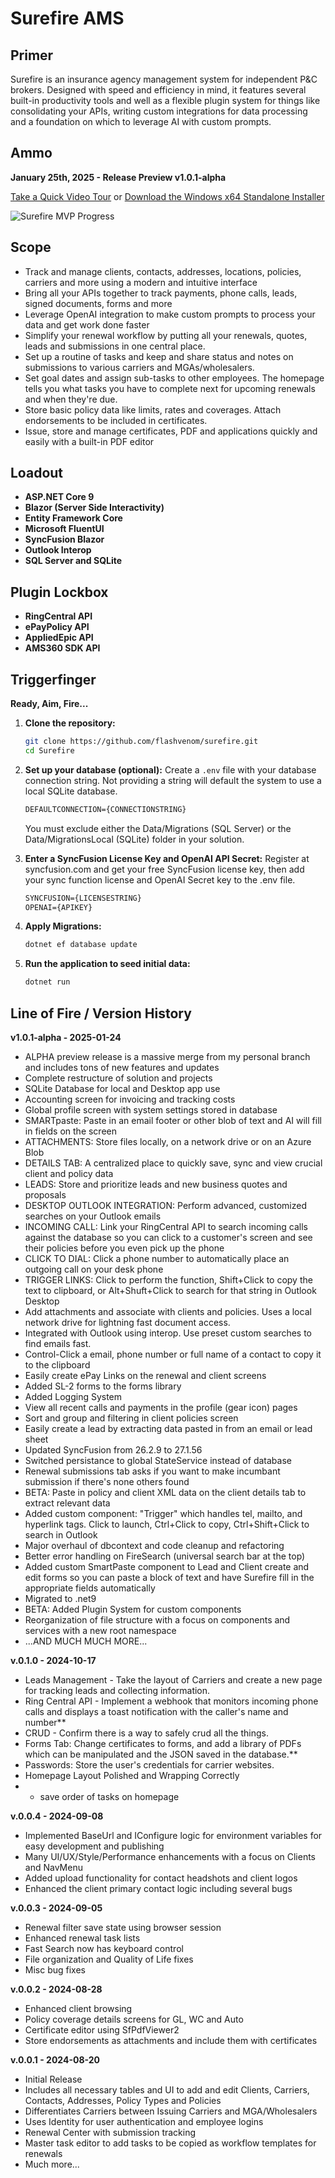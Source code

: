 # Surefire AMS

## Primer
Surefire is an insurance agency management system for independent P&C brokers. Designed with speed and efficiency in mind, it features several built-in productivity tools and well as a flexible plugin system for things like consolidating your APIs, writing custom integrations for data processing and a foundation on which to leverage AI with custom prompts.

## Ammo
**January 25th, 2025 - Release Preview v1.0.1-alpha**

[Take a Quick Video Tour](https://youtu.be/4MuP97-Afqo) or [Download the Windows x64 Standalone Installer](https://www.dropbox.com/scl/fi/vfye3p7una4iy7pq6wl1m/Install_Surefire.exe?rlkey=5gmxu5ywisjyqgspzhaepe6fh&dl=0)

![Surefire MVP Progress](https://files.flashvenom.com/surefireflyer.jpg)

## Scope
- Track and manage clients, contacts, addresses, locations, policies, carriers and more using a modern and intuitive interface
- Bring all your APIs together to track payments, phone calls, leads, signed documents, forms and more
- Leverage OpenAI integration to make custom prompts to process your data and get work done faster
- Simplify your renewal workflow by putting all your renewals, quotes, leads and submissions in one central place.
- Set up a routine of tasks and keep and share status and notes on submissions to various carriers and MGAs/wholesalers.
- Set goal dates and assign sub-tasks to other employees. The homepage tells you what tasks you have to complete next for upcoming renewals and when they're due.
- Store basic policy data like limits, rates and coverages. Attach endorsements to be included in certificates.
- Issue, store and manage certificates, PDF and applications quickly and easily with a built-in PDF editor
 
## Loadout
- **ASP.NET Core 9**
- **Blazor (Server Side Interactivity)**
- **Entity Framework Core**
- **Microsoft FluentUI**
- **SyncFusion Blazor**
- **Outlook Interop**
- **SQL Server and SQLite**

## Plugin Lockbox
- **RingCentral API**
- **ePayPolicy API**
- **AppliedEpic API**
- **AMS360 SDK API**

## Triggerfinger
**Ready, Aim, Fire...**

1. **Clone the repository:**
    ```bash
    git clone https://github.com/flashvenom/surefire.git
    cd Surefire
    ```

2. **Set up your database (optional):**
    Create a `.env` file with your database connection string. Not providing a string will default the system to use a local SQLite database.
    ```txt
    DEFAULTCONNECTION={CONNECTIONSTRING}
    ```
    You must exclude either the Data/Migrations (SQL Server) or the Data/MigrationsLocal (SQLite) folder in your solution.

2. **Enter a SyncFusion License Key and OpenAI API Secret:**
    Register at syncfusion.com and get your free SyncFusion license key, then add your sync function license and OpenAI Secret key to the .env file.
    ```txt
    SYNCFUSION={LICENSESTRING}
    OPENAI={APIKEY}
    ```

3. **Apply Migrations:**
    ```bash
    dotnet ef database update
    ```

4. **Run the application to seed initial data:**
    ```bash
    dotnet run
    ```


## Line of Fire / Version History
**v1.0.1-alpha - 2025-01-24**
- ALPHA preview release is a massive merge from my personal branch and includes tons of new features and updates
- Complete restructure of solution and projects
- SQLite Database for local and Desktop app use
- Accounting screen for invoicing and tracking costs
- Global profile screen with system settings stored in database
- SMARTpaste: Paste in an email footer or other blob of text and AI will fill in fields on the screen
- ATTACHMENTS: Store files locally, on a network drive or on an Azure Blob
- DETAILS TAB: A centralized place to quickly save, sync and view crucial client and policy data
- LEADS: Store and prioritize leads and new business quotes and proposals
- DESKTOP OUTLOOK INTEGRATION: Perform advanced, customized searches on your Outlook emails
- INCOMING CALL: Link your RingCentral API to search incoming calls against the database so you can click to a customer's screen and see their policies before you even pick up the phone
- CLICK TO DIAL: Click a phone number to automatically place an outgoing call on your desk phone
- TRIGGER LINKS: Click to perform the function, Shift+Click to copy the text to clipboard, or Alt+Shuft+Click to search for that string in Outlook Desktop
- Add attachments and associate with clients and policies. Uses a local network drive for lightning fast document access.
- Integrated with Outlook using interop. Use preset custom searches to find emails fast.
- Control-Click a email, phone number or full name of a contact to copy it to the clipboard
- Easily create ePay Links on the renewal and client screens
- Added SL-2 forms to the forms library  
- Added Logging System
- View all recent calls and payments in the profile (gear icon) pages
- Sort and group and filtering in client policies screen
- Easily create a lead by extracting data pasted in from an email or lead sheet
- Updated SyncFusion from 26.2.9 to 27.1.56
- Switched persistance to global StateService instead of database
- Renewal submissions tab asks if you want to make incumbant submission if there's none others found
- BETA: Paste in policy and client XML data on the client details tab to extract relevant data
- Added custom component: "Trigger" which handles tel, mailto, and hyperlink tags. Click to launch, Ctrl+Click to copy, Ctrl+Shift+Click to search in Outlook
- Major overhaul of dbcontext and code cleanup and refactoring
- Better error handling on FireSearch (universal search bar at the top)
- Added custom SmartPaste component to Lead and Client create and edit forms so you can paste a block of text and have Surefire fill in the appropriate fields automatically
- Migrated to .net9
- BETA: Added Plugin System for custom components
- Reorganization of file structure with a focus on components and services with a new root namespace
- ...AND MUCH MUCH MORE...

**v.0.1.0 - 2024-10-17**
- Leads Management - Take the layout of Carriers and create a new page for tracking leads and collecting information.
- Ring Central API - Implement a webhook that monitors incoming phone calls and displays a toast notification with the caller's name and number**
- CRUD - Confirm there is a way to safely crud all the things.
- Forms Tab: Change certificates to forms, and add a library of PDFs which can be manipulated and the JSON saved in the database.**
- Passwords: Store the user's credentials for carrier websites.
- Homepage Layout Polished and Wrapping Correctly
- - save order of tasks on homepage

**v.0.0.4 - 2024-09-08**
- Implemented BaseUrl and IConfigure logic for environment variables for easy development and publishing
- Many UI/UX/Style/Performance enhancements with a focus on Clients and NavMenu
- Added upload functionality for contact headshots and client logos
- Enhanced the client primary contact logic including several bugs

**v.0.0.3 - 2024-09-05**
- Renewal filter save state using browser session
- Enhanced renewal task lists
- Fast Search now has keyboard control
- File organization and Quality of Life fixes
- Misc bug fixes

**v.0.0.2 - 2024-08-28**
- Enhanced client browsing
- Policy coverage details screens for GL, WC and Auto
- Certificate editor using SfPdfViewer2
- Store endorsements as attachments and include them with certificates

**v.0.0.1 - 2024-08-20**
- Initial Release
- Includes all necessary tables and UI to add and edit Clients, Carriers, Contacts, Addresses, Policy Types and Policies
- Differentiates Carriers between Issuing Carriers and MGA/Wholesalers
- Uses Identity for user authentication and employee logins
- Renewal Center with submission tracking
- Master task editor to add tasks to be copied as workflow templates for renewals
- Much more...
